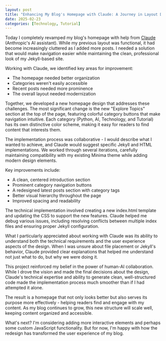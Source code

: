 ```yaml
---
layout: post
title: "Enhancing My Blog's Homepage with Claude: A Journey in Layout Design"
date: 2025-02-23
categories: [Technology, Tutorial]
---
```


Today I completely revamped my blog's homepage with help from [Claude](https://claude.ai) (Anthropic's AI assistant). While my previous layout was functional, it had become increasingly cluttered as I added more posts. I needed a solution that would make navigation easier while maintaining the clean, professional look of my Jekyll-based site.

Working with Claude, we identified key areas for improvement:

- The homepage needed better organization
- Categories weren't easily accessible
- Recent posts needed more prominence
- The overall layout needed modernization

Together, we developed a new homepage design that addresses these challenges. The most significant change is the new "Explore Topics" section at the top of the page, featuring colorful category buttons that make navigation intuitive. Each category (Python, AI, Technology, and Tutorial) has its own distinctive color scheme, making it easy for readers to find content that interests them.

The implementation process was collaborative - I would describe what I wanted to achieve, and Claude would suggest specific Jekyll and HTML implementations. We worked through several iterations, carefully maintaining compatibility with my existing Minima theme while adding modern design elements.

Key improvements include:

- A clean, centered introduction section
- Prominent category navigation buttons
- A redesigned latest posts section with category tags
- Better visual hierarchy throughout the page
- Improved spacing and readability

The technical implementation involved creating a new index.html template and updating the CSS to support the new features. Claude helped me debug various issues, including resolving conflicts between multiple index files and ensuring proper Jekyll configuration.

What I particularly appreciated about working with Claude was its ability to understand both the technical requirements and the user experience aspects of the design. When I was unsure about file placement or Jekyll's behavior, Claude provided clear explanations that helped me understand not just what to do, but why we were doing it.

This project reinforced my belief in the power of human-AI collaboration. While I drove the vision and made the final decisions about the design, Claude's technical expertise and ability to generate clean, well-structured code made the implementation process much smoother than if I had attempted it alone.

The result is a homepage that not only looks better but also serves its purpose more effectively - helping readers find and engage with my content. As my blog continues to grow, this new structure will scale well, keeping content organized and accessible.

What's next? I'm considering adding more interactive elements and perhaps some custom JavaScript functionality. But for now, I'm happy with how the redesign has transformed the user experience of my blog.
